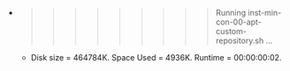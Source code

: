 * >>>>>>>>> Running inst-min-con-00-apt-custom-repository.sh ...
  * Disk size = 464784K. Space Used = 4936K. Runtime = 00:00:00:02.
